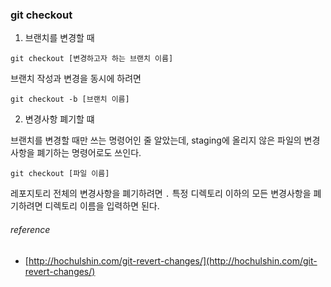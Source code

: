 ### git checkout


1. 브랜치를 변경할 때

```
git checkout [변경하고자 하는 브랜치 이름]
```

브랜치 작성과 변경을 동시에 하려면

```
git checkout -b [브랜치 이름]
```


2. 변경사항 폐기할 떄

브랜치를 변경할 때만 쓰는 명령어인 줄 알았는데, staging에 올리지 않은 파일의 변경사항을 폐기하는 명령어로도 쓰인다.

```
git checkout [파일 이름]
```

레포지토리 전체의 변경사항을 폐기하려면 `.` 특정 디렉토리 이하의 모든 변경사항을 폐기하려면 디렉토리 이름을 입력하면 된다.


###### reference
* [http://hochulshin.com/git-revert-changes/](http://hochulshin.com/git-revert-changes/)
